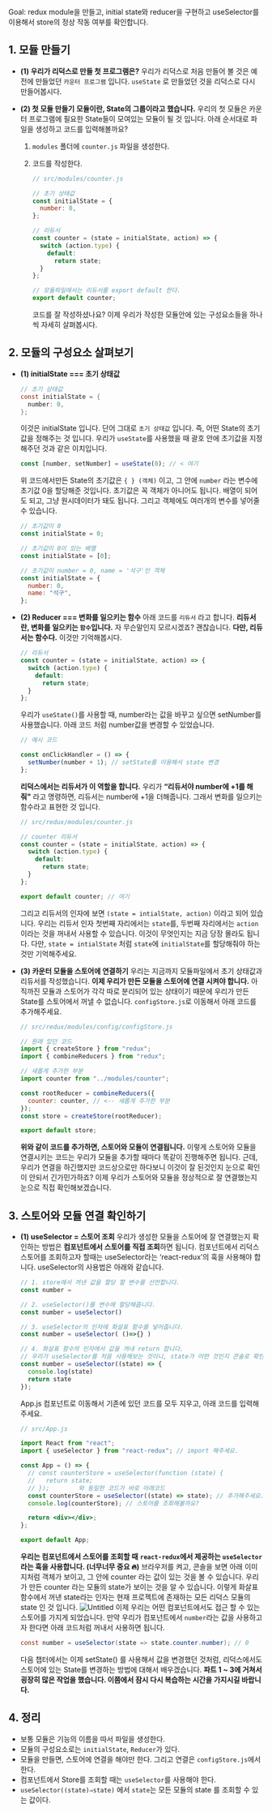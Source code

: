 Goal: redux module을 만들고, initial state와 reducer을 구현하고 useSelector를 이용해서 store의 정상 작동 여부를 확인합니다.

## 1. 모듈 만들기

- **(1) 우리가 리덕스로 만들 첫 프로그램은?**
  우리가 리덕스로 처음 만들어 볼 것은 예전에 만들었던 `카운터 프로그램` 입니다. `useState` 로 만들었던 것을 리덕스로 다시 만들어봅시다.
- **(2) 첫 모듈 만들기**
  **모듈이란, State의 그룹이라고 했습니다.** 우리의 첫 모듈은 카운터 프로그램에 필요한 State들이 모여있는 모듈이 될 것 입니다. 아래 순서대로 파일을 생성하고 코드를 입력해볼까요?

  1. `modules` 폴더에 `counter.js` 파일을 생성한다.
  2. 코드를 작성한다.

     ```jsx
     // src/modules/counter.js

     // 초기 상태값
     const initialState = {
       number: 0,
     };

     // 리듀서
     const counter = (state = initialState, action) => {
       switch (action.type) {
         default:
           return state;
       }
     };

     // 모듈파일에서는 리듀서를 export default 한다.
     export default counter;
     ```

     코드를 잘 작성하셨나요? 이제 우리가 작성한 모듈안에 있는 구성요소들을 하나씩 자세히 살펴봅시다.

## 2. 모듈의 구성요소 살펴보기

- **(1) initialState === 초기 상태값**

  ```java
  // 초기 상태값
  const initialState = {
    number: 0,
  };
  ```

  이것은 initialState 입니다. 단어 그대로 `초기 상태값` 입니다. 즉, 어떤 State의 초기값을 정해주는 것 입니다. 우리가 `useState`를 사용했을 때 괄호 안에 초기값을 지정해주던 것과 같은 이치입니다.

  ```jsx
  const [number, setNumber] = useState(0); // < 여기
  ```

  위 코드에서만든 State의 초기값은 `{ } (객체)` 이고, 그 안에 `number` 라는 변수에 초기값 0을 할당해준 것입니다. 초기값은 꼭 객체가 아니어도 됩니다. 배열이 되어도 되고, 그냥 원시데이터가 돼도 됩니다. 그리고 객체에도 여러개의 변수를 넣어줄 수 있습니다.

  ```jsx
  // 초기값이 0
  const initialState = 0;

  // 초기값이 0이 있는 배열
  const initialState = [0];

  // 초기값이 number = 0, name = '석구'인 객체
  const initialState = {
    number: 0,
    name: "석구",
  };
  ```

- **(2) Reducer === 변화를 일으키는 함수**
  아래 코드를 `리듀서` 라고 합니다.
  **리듀서란, 변화를 일으키는 `함수`입니다.** 자 무슨말인지 모르시겠죠? 괜찮습니다.
  **다만, 리듀서는 함수다.** 이것만 기억해봅시다.

  ```jsx
  // 리듀서
  const counter = (state = initialState, action) => {
    switch (action.type) {
      default:
        return state;
    }
  };
  ```

  우리가 `useState()`를 사용할 때, number라는 값을 바꾸고 싶으면 setNumber를 사용했습니다.
  아래 코드 처럼 number값을 변경할 수 있었습니다.

  ```jsx
  // 예시 코드

  const onClickHandler = () => {
    setNumber(number + 1); // setState를 이용해서 state 변경
  };
  ```

  **리덕스에서는 리듀서가 이 역할을 합니다.**
  우리가 **“리듀서야 number에 +1를 해줘"** 라고 명령하면, 리듀서는 number에 +1을 더해줍니다.
  그래서 변화를 일으키는 함수라고 표현한 것 입니다.

  ```jsx
  // src/redux/modules/counter.js

  // counter 리듀서
  const counter = (state = initialState, action) => {
    switch (action.type) {
      default:
        return state;
    }
  };

  export default counter; // 여기
  ```

  그리고 리듀서의 인자에 보면 `(state = intialState, action)` 이라고 되어 있습니다.
  우리는 리듀서 인자 첫번째 자리에서는 `state`를, 두번째 자리에서는 `action` 이라는 것을 꺼내서 사용할 수 있습니다. 이것이 무엇인지는 지금 당장 몰라도 됩니다. 다만, `state = intialState` 처럼 `state`에 `initialState`를 할당해줘야 하는 것만 기억해주세요.

- **(3) 카운터 모듈을 스토어에 연결하기**
  우리는 지금까지 모듈파일에서 초기 상태값과 리듀서를 작성했습니다. **이제 우리가 만든 모듈을 스토어에 연결 시켜야 합니다.** 아직까진 모듈과 스토어가 각각 따로 분리되어 있는 상태이기 때문에 우리가 만든 State를 스토어에서 꺼낼 수 없습니다.
  `configStore.js`로 이동해서 아래 코드를 추가해주세요.

  ```jsx
  // src/redux/modules/config/configStore.js

  // 원래 있던 코드
  import { createStore } from "redux";
  import { combineReducers } from "redux";

  // 새롭게 추가한 부분
  import counter from "../modules/counter";

  const rootReducer = combineReducers({
    counter: counter, // <-- 새롭게 추가한 부분
  });
  const store = createStore(rootReducer);

  export default store;
  ```

  **위와 같이 코드를 추가하면, 스토어와 모듈이 연결됩니다.** 이렇게 스토어와 모듈을 연결시키는 코드는 우리가 모듈을 추가할 때마다 똑같이 진행해주면 됩니다.
  근데, 우리가 연결을 하긴했지만 코드상으로만 하다보니 이것이 잘 된것인지 눈으로 확인이 안되서 긴가민가하죠? 이제 우리가 스토어와 모듈을 정상적으로 잘 연결했는지 눈으로 직접 확인해보겠습니다.

## 3. 스토어와 모듈 연결 확인하기

- **(1) useSelector = 스토어 조회**
  우리가 생성한 모듈을 스토어에 잘 연결했는지 확인하는 방법은 **컴포넌트에서 스토어를 직접 조회**하면 됩니다. 컴포넌트에서 리덕스 스토어를 조회하고자 할때는 useSelector라는 ‘react-redux’의 훅을 사용해야 합니다.
  useSelector의 사용법은 아래와 같습니다.

  ```jsx
  // 1. store에서 꺼낸 값을 할당 할 변수를 선언합니다.
  const number =

  // 2. useSelector()를 변수에 할당해줍니다.
  const number = useSelector()

  // 3. useSelector의 인자에 화살표 함수를 넣어줍니다.
  const number = useSelector( ()=>{} )

  // 4. 화살표 함수의 인자에서 값을 꺼내 return 합니다.
  // 우리가 useSelector를 처음 사용해보는 것이니, state가 어떤 것인지 콘솔로 확인해볼까요?
  const number = useSelector((state) => {
  	console.log(state)
  	return state
  });
  ```

  App.js 컴포넌트로 이동해서 기존에 있던 코드를 모두 지우고, 아래 코드를 입력해주세요.

  ```jsx
  // src/App.js

  import React from "react";
  import { useSelector } from "react-redux"; // import 해주세요.

  const App = () => {
    // const counterStore = useSelector(function (state) {
    //   return state;
    // });        와 동일한 코드가 바로 아래코드
    const counterStore = useSelector((state) => state); // 추가해주세요.
    console.log(counterStore); // 스토어를 조회해볼까요?

    return <div></div>;
  };

  export default App;
  ```

  **우리는 컴포넌트에서 스토어를 조회할 때**
  **`react-redux`에서 제공하는 `useSelector` 라는 훅을 사용합니다. (너무너무 중요 🔥)**
  브라우저를 켜고, 콘솔을 보면 아래 이미지처럼 객체가 보이고, 그 안에 counter 라는 값이 있는 것을 볼 수 있습니다. 우리가 만든 counter 라는 모듈의 state가 보이는 것을 알 수 있습니다. 이렇게 화살표 함수에서 꺼낸 state라는 인자는 현재 프로젝트에 존재하는 모든 리덕스 모듈의 state 인 것 입니다.
  ![Untitled](https://teamsparta.notion.site/image/https%3A%2F%2Fs3-us-west-2.amazonaws.com%2Fsecure.notion-static.com%2F59f72c5d-1747-4f09-b7c6-8022b8ad6659%2FUntitled.png?id=ff6dd128-668b-4715-8816-573daa799ba7&table=block&spaceId=83c75a39-3aba-4ba4-a792-7aefe4b07895&width=1370&userId=&cache=v2)
  이제 우리는 어떤 컴포넌트에서도 접근 할 수 있는 스토어를 가지게 되었습니다. 만약 우리가 컴포넌트에서 `number`라는 값을 사용하고자 한다면 아래 코드처럼 꺼내서 사용하면 됩니다.

  ```java
  const number = useSelector(state => state.counter.number); // 0
  ```

  다음 챕터에서는 이제 setState() 를 사용해서 값을 변경했던 것처럼, 리덕스에서도 스토어에 있는 State를 변경하는 방법에 대해서 배우겠습니다.
  **파트 1 ~ 3에 거쳐서 굉장히 많은 작업을 했습니다. 이쯤에서 잠시 다시 복습하는 시간을 가지시길 바랍니다.**

## 4. 정리

- 보통 모듈은 기능의 이름을 따서 파일을 생성한다.
- 모듈의 구성요소로는 `initialState`, `Reducer`가 있다.
- 모듈을 만들면, 스토어에 연결을 해야만 한다. 그리고 연결은 `configStore.js`에서 한다.
- 컴포넌트에서 Store를 조회할 때는 `useSelector`를 사용해야 한다.
- `useSelector((state)⇒state)` 에서 `state`는 모든 모듈의 state 를 조회할 수 있는 값이다.
